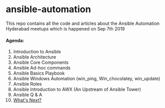 # ansible-automation
This repo contains all the code and articles about the Ansible Automation Hyderabad meetups which is happened on Sep 7th 2019

#### Agenda:

1. Introduction to Ansible
2. Ansible Architecture
3. Ansible Core Components
4. Ansible Ad-hoc commands
5. Ansible Basics Playbook
6. Ansible Windows Automation (win_ping, Win_chocolatey, win_update)
7. Ansible Roles
8. Ansible Introduction to AWX (An Upstream of Ansible Tower)
9. Ansible Q & A
10. [What's Next?](Whats_Next.md)
